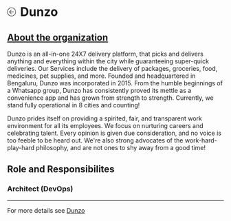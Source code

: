 <h1><a href="{{ "/" | absolute_url }}"><img style="max-width: 4%" src="/images/back.png"></a><label style="margin-left: 2%">Dunzo</label></h1>

<h2><a href="https://www.dunzo.com/about" target="_blank">About the organization</a></h2>

Dunzo is an all-in-one 24X7 delivery platform, that picks and delivers anything and everything within the city while guaranteeing super-quick deliveries. Our Services include the delivery of packages, groceries, food, medicines, pet supplies, and more. Founded and headquartered in Bengaluru, Dunzo was incorporated in 2015. From the humble beginnings of a Whatsapp group, Dunzo has consistently proved its mettle as a convenience app and has grown from strength to strength. Currently, we stand fully operational in 8 cities and counting!

Dunzo prides itself on providing a spirited, fair, and transparent work environment for all its employees. We focus on nurturing careers and celebrating talent.  Every opinion is given due consideration, and no voice is too feeble to be heard out. We're also strong advocates of the work-hard-play-hard philosophy, and are not ones to shy away from a good time!

## Role and Responsibilites

### Architect (DevOps)

---

For more details see <a href="https://www.dunzo.com/" target="_blank">Dunzo</a>
